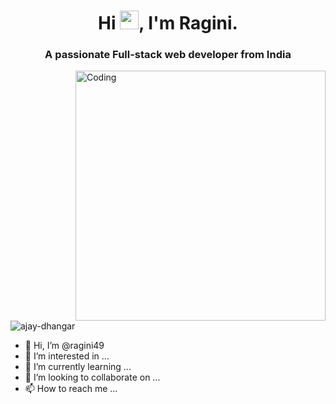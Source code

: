<!---
ragini49/ragini49 is a ✨ special ✨ repository because its `README.md` (this file) appears on your GitHub profile.
You can click the Preview link to take a look at your changes.
--->


<h1 align="center">Hi <img src="https://raw.githubusercontent.com/aemmadi/aemmadi/master/wave.gif" width="30px" height="30px">, I'm Ragini.</h1>
<h3 align="center">A passionate Full-stack web developer from India</h3>

<img align="right" alt="Coding" width="400" src="https://r7q6w9z6.rocketcdn.me/career/wp-content/uploads/2020/03/full-stack-development.gif">

<p align="left"> <img src="https://komarev.com/ghpvc/?username=ajay-dhangar&label=Profile%20views&color=0e75b6&style=flat" alt="ajay-dhangar" /> </p>



- 👋 Hi, I’m @ragini49
- 👀 I’m interested in ...
- 🌱 I’m currently learning ...
- 💞️ I’m looking to collaborate on ...
- 📫 How to reach me ...


<br />


